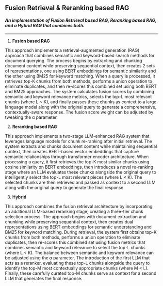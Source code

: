 ## Fusion Retrieval & Reranking based RAG
#### _An implementation of Fusion Retrieval based RAG, Reranking based RAG, and a Hybrid RAG that combines both._

---

1. **Fusion based RAG**<br>
<div class="justified">This approach implements a retrieval-augmented generation (RAG) approach that combines semantic and keyword-based search methods for document querying. The process begins by extracting and chunking document content while preserving sequential context, then creates 2 sets of representations, one using BERT embeddings for semantic similarity and the other using BM25 for keyword matching. When a query is processed, it retrieves top-K chunks from both methods, performs a union operation to eliminate duplicates, and then re-scores this combined set using both BERT and BM25 approaches. The system calculates fusion scores by combining semantic and keyword relevance metrics, selects the top-L most relevant chunks (where L < K), and finally passes these chunks as context to a large language model along with the original query to generate a comprehensive, contextually-aware response. The fusion score weight can be adjusted by tweaking the α parameter.</div>

2. **Reranking based RAG**<br>
<div class="justified">This approach implements a two-stage LLM-enhanced RAG system that leverages language models for chunk re-ranking after initial retrieval. The system extracts and chunks document content while maintaining sequential context, then creates BERT-based vector embeddings that capture semantic relationships through transformer encoder architecture. When processing a query, it first retrieves the top-K most similar chunks using cosine similarity on BERT embeddings, then introduces a novel re-ranking stage where an LLM evaluates these chunks alongside the original query to intelligently select the top-L most relevant pieces (where L < K). The selected chunks are then retrieved and passed as context to a second LLM along with the original query to generate the final response.</div>

3. **Hybrid**<br>
<div class="justified">This approach combines the fusion retrieval architecture by incorporating an additional LLM-based reranking stage, creating a three-tier chunk selection process. The approach begins with document extraction and chunking while preserving sequential context, then creates dual representations using BERT embeddings for semantic understanding and BM25 for keyword matching. During retrieval, the system first obtains top-K chunks from both methods, performs a union operation to eliminate duplicates, then re-scores this combined set using fusion metrics that combines semantic and keyword relevance to select the top-L chunks (where L < K). The balance between semantic and keyword relevance can be adjusted using the α parameter. The introduction of the first LLM that acts as a reranker, evaluating these top-L chunks alongside the query to identify the top-M most contextually appropriate chunks (where M < L). Finally, these carefully curated top-M chunks serve as context for a second LLM that generates the final response.</div>